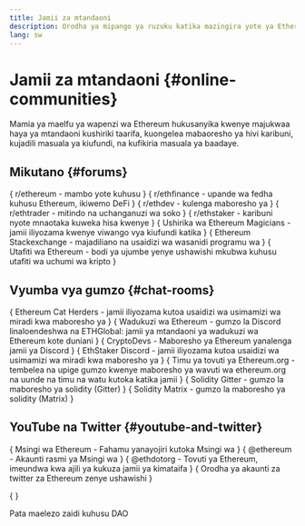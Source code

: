 ```yaml
---
title: Jamii za mtandaoni
description: Orodha ya mipango ya ruzuku katika mazingira yote ya Ethereum.
lang: sw
---
```


# Jamii za mtandaoni \{#online-communities}

Mamia ya maelfu ya wapenzi wa Ethereum hukusanyika kwenye majukwaa haya ya mtandaoni kushiriki taarifa, kuongelea mabaoresho ya hivi karibuni, kujadili masuala ya kiufundi, na kufikiria masuala ya baadaye.

## Mikutano \{#forums}

{
	<SocialListItem socialIcon="reddit"><Link to="https://www.reddit.com/r/ethereum">r/ethereum</Link> - mambo yote kuhusu </SocialListItem>
}
{
	<SocialListItem socialIcon="reddit"><Link to="https://www.reddit.com/r/ethfinance/">r/ethfinance</Link> - upande wa fedha kuhusu Ethereum, ikiwemo DeFi</SocialListItem>
}
{
	<SocialListItem socialIcon="reddit"><Link to="https://www.reddit.com/r/ethdev/">r/ethdev</Link> - kulenga maboresho ya </SocialListItem>
}
{
	<SocialListItem socialIcon="reddit"><Link to="https://www.reddit.com/r/ethtrader/">r/ethtrader</Link> - mitindo na uchanganuzi wa soko</SocialListItem>
}
{
	<SocialListItem socialIcon="reddit"><Link to="https://www.reddit.com/r/ethstaker/">r/ethstaker</Link> - karibuni nyote mnaotaka kuweka hisa kwenye </SocialListItem>
}
{
	<SocialListItem socialIcon="webpage"><Link to="https://ethereum-magicians.org">Ushirika wa Ethereum Magicians</Link> - jamii iliyozama kwenye viwango vya kiufundi katika </SocialListItem>
}
{
	<SocialListItem socialIcon="stackExchange"><Link to="https://ethereum.stackexchange.com">Ethereum Stackexchange</Link> - majadiliano na usaidizi wa wasanidi programu wa </SocialListItem>
}
{
	<SocialListItem socialIcon="webpage"><Link to="https://ethresear.ch">Utafiti wa Ethereum</Link> - bodi ya ujumbe yenye ushawishi mkubwa kuhusu utafiti wa uchumi wa kripto</SocialListItem>
}

## Vyumba vya gumzo \{#chat-rooms}

{
	<SocialListItem socialIcon="discord"><Link to="https://discord.com/invite/Nz6rtfJ8Cu">Ethereum Cat Herders</Link> - jamii iliyozama kutoa usaidizi wa usimamizi wa miradi kwa maboresho ya </SocialListItem>
}
{
	<SocialListItem socialIcon="discord"><Link to="https://ethglobal.co/discord">Wadukuzi wa Ethereum</Link> - gumzo la Discord linaloendeshwa na ETHGlobal: jamii ya mtandaoni ya wadukuzi wa Ethereum kote duniani</SocialListItem>
}
{
	<SocialListItem socialIcon="discord"><Link to="https://discord.gg/5W5tVb3">CryptoDevs</Link> - Maboresho ya Ethereum yanalenga jamii ya Discord</SocialListItem>
}
{
	<SocialListItem socialIcon="discord"><Link to="https://discord.gg/ethstaker">EthStaker Discord</Link> - jamii iliyozama kutoa usaidizi wa usimamizi wa miradi kwa maboresho ya </SocialListItem>
}
{
	<SocialListItem socialIcon="discord"><Link to="https://discord.gg/ethereum-org">Timu ya tovuti ya Ethereum.org</Link> - tembelea na upige gumzo kwenye maboresho ya wavuti wa ethereum.org na uunde na timu na watu kutoka katika jamii</SocialListItem>
}
{
	<SocialListItem socialIcon="webpage"><Link to="https://gitter.im/ethereum/solidity">Solidity Gitter</Link> - gumzo la maboresho ya solidity (Gitter)</SocialListItem>
}
{
	<SocialListItem socialIcon="webpage"><Link to="https://matrix.to/#/#ethereumsolidity:gitter.im">Solidity Matrix</Link> - gumzo la maboresho ya solidity (Matrix)</SocialListItem>
}

## YouTube na Twitter \{#youtube-and-twitter}

{
	<SocialListItem socialIcon="youtube"><Link to="https://www.youtube.com/c/EthereumFoundation">Msingi wa Ethereum</Link> - Fahamu yanayojiri kutoka Msingi wa </SocialListItem>
}
{
	<SocialListItem socialIcon="twitter"><Link to="https://twitter.com/ethereum">@ethereum</Link> - Akaunti rasmi ya Msingi wa </SocialListItem>
}
{
	<SocialListItem socialIcon="twitter"><Link to="https://twitter.com/ethdotorg">@ethdotorg</Link> - Tovuti ya Ethereum, imeundwa kwa ajili ya kukuza jamii ya kimataifa</SocialListItem>
}
{
	<SocialListItem socialIcon="webpage"><Link to="https://hive.one/c/Ethereum?page=1">Orodha ya akaunti za twitter za Ethereum zenye ushawishi</Link></SocialListItem>
}

{
	<Divider />
}

<Callout emoji=":classical_building:" titleKey="page-community-daos-callout-title" descriptionKey="page-community-daos-callout-description">
  <div>
    <ButtonLink to="/community/get-involved/#decentralized-autonomous-organizations-daos">
      Pata maelezo zaidi kuhusu DAO
    </ButtonLink>
  </div>
</Callout>
